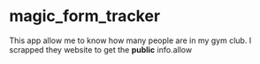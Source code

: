 # magic_form_tracker

This app allow me to know how many people are in my gym club. I scrapped they website to get the **public** info.allow


